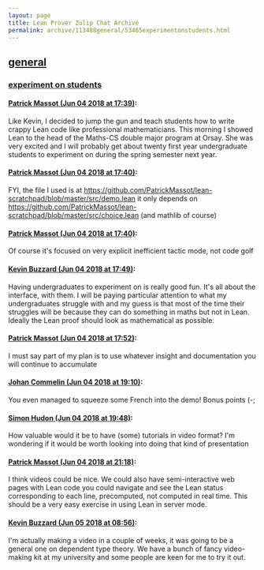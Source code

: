 ```yaml
---
layout: page
title: Lean Prover Zulip Chat Archive 
permalink: archive/113488general/53465experimentonstudents.html
---
```


## [general](index.html)
### [experiment on students](53465experimentonstudents.html)

#### [Patrick Massot (Jun 04 2018 at 17:39)](https://leanprover.zulipchat.com/#narrow/stream/113488-general/topic/experiment%20on%20students/near/127550815):
Like Kevin, I decided to jump the gun and teach students how to write crappy Lean code like professional mathematicians. This morning I showed Lean to the head of the Maths-CS double major program at Orsay. She was very excited and I will probably get about twenty first year undergraduate students to experiment on during the spring semester next year.

#### [Patrick Massot (Jun 04 2018 at 17:40)](https://leanprover.zulipchat.com/#narrow/stream/113488-general/topic/experiment%20on%20students/near/127550884):
FYI, the file I used is at https://github.com/PatrickMassot/lean-scratchpad/blob/master/src/demo.lean it only depends on https://github.com/PatrickMassot/lean-scratchpad/blob/master/src/choice.lean (and mathlib of course)

#### [Patrick Massot (Jun 04 2018 at 17:40)](https://leanprover.zulipchat.com/#narrow/stream/113488-general/topic/experiment%20on%20students/near/127550896):
Of course it's focused on very explicit inefficient tactic mode, not code golf

#### [Kevin Buzzard (Jun 04 2018 at 17:49)](https://leanprover.zulipchat.com/#narrow/stream/113488-general/topic/experiment%20on%20students/near/127551316):
Having undergraduates to experiment on is really good fun. It's all about the interface, with them. I will be paying particular attention to what my undergraduates struggle with and my guess is that most of the time their struggles will be because they can do something in maths but not in Lean. Ideally the Lean proof should look as mathematical as possible.

#### [Patrick Massot (Jun 04 2018 at 17:52)](https://leanprover.zulipchat.com/#narrow/stream/113488-general/topic/experiment%20on%20students/near/127551503):
I must say part of my plan is to use whatever insight and documentation you will continue to accumulate

#### [Johan Commelin (Jun 04 2018 at 19:10)](https://leanprover.zulipchat.com/#narrow/stream/113488-general/topic/experiment%20on%20students/near/127555072):
You even managed to squeeze some French into the demo! Bonus points (-;

#### [Simon Hudon (Jun 04 2018 at 19:48)](https://leanprover.zulipchat.com/#narrow/stream/113488-general/topic/experiment%20on%20students/near/127556971):
How valuable would it be to have (some) tutorials in video format? I'm wondering if it would be worth looking into doing that kind of presentation

#### [Patrick Massot (Jun 04 2018 at 21:18)](https://leanprover.zulipchat.com/#narrow/stream/113488-general/topic/experiment%20on%20students/near/127561202):
I think videos could be nice. We could also have semi-interactive web pages with Lean code you could navigate and see the Lean status corresponding to each line, precomputed, not computed in real time. This should be a very easy exercise in using Lean in server mode.

#### [Kevin Buzzard (Jun 05 2018 at 08:56)](https://leanprover.zulipchat.com/#narrow/stream/113488-general/topic/experiment%20on%20students/near/127585835):
I'm actually making a video in a couple of weeks, it was going to be a general one on dependent type theory. We have a bunch of fancy video-making kit at my university and some people are keen for me to try it out.

